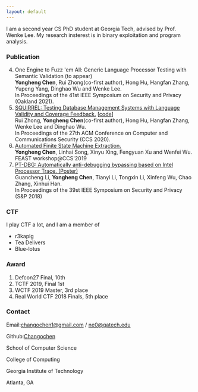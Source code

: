 ```yaml
---
layout: default
---
```


I am a second year CS PhD student at Georgia Tech, advised by Prof. Wenke Lee. My research insterest is in binary exploitation and program analysis.

### Publication
4. One Engine to Fuzz 'em All: Generic Language Processor Testing with Semantic Validation (to appear) <br/>
   **Yongheng Chen**, Rui Zhong(co-first author), Hong Hu, Hangfan Zhang, Yupeng Yang, Dinghao Wu and Wenke Lee. <br/>
   In Proceedings of the 41st IEEE Symposium on Security and Privacy (Oakland 2021).
3. [SQUIRREL: Testing Database Management Systems with Language Validity and Coverage Feedback.](./publication/squirrel_ccs2020.pdf) [[code](https://github.com/s3team/Squirrel)]<br/>
   Rui Zhong, **Yongheng Chen**(co-first author), Hong Hu, Hangfan Zhang, Wenke Lee and Dinghao Wu. <br/>
   In Proceedings of the 27th ACM Conference on Computer and Communications Security (CCS 2020). 
2. [Automated Finite State Machine Extraction.](./publication/feast02.pdf) <br/>
   **Yongheng Chen**, Linhai Song, Xinyu Xing, Fengyuan Xu and Wenfei Wu. <br/>
   FEAST workshop@CCS'2019
1. [PT-DBG: Automatically anti-debugging bypassing based on Intel Processor Trace. (Poster)](./publication/ptdbg_sp2018_poster.pdf)<br/>
   Guancheng Li, **Yongheng Chen**, Tianyi Li, Tongxin Li, Xinfeng Wu, Chao Zhang, Xinhui Han.<br/>
   In Proceedings of the 39st IEEE Symposium on Security and Privacy (S&P 2018)

### CTF
I play CTF a lot, and I am a member of  
- r3kapig
- Tea Delivers
- Blue-lotus

### Award
1. Defcon27 Final, 10th
2. TCTF 2019, Final 1st
3. WCTF 2019 Master, 3rd place
4. Real World CTF 2018 Finals, 5th place

### Contact
Email:changochen1@gmail.com / ne0@gatech.edu

Github:[Changochen](https://github.com/Changochen)

School of Computer Science

College of Computing

Georgia Institute of Technology

Atlanta, GA
